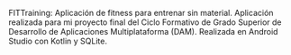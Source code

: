FITTraining: Aplicación de fitness para entrenar sin material. Aplicación realizada para mi proyecto final del Ciclo Formativo de Grado Superior de Desarrollo de Aplicaciones Multiplataforma (DAM). Realizada en Android Studio con Kotlin y SQLite.
